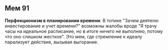 ## Мем 91

**Перфекционизм в планировании времени**: В топике "Зачем деятелю инвестирование и учет времени?" возможны жалобы вроде "Я трачу часы на идеальное расписание, но в итоге ничего не выполняю, потому что оно слишком жесткое". Это мем, где стремление к идеалу парализует действие, вызывая выгорание.